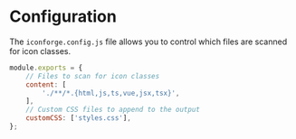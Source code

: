 # Configuration

The `iconforge.config.js` file allows you to control which files are scanned for icon classes.

```javascript
module.exports = {
    // Files to scan for icon classes
    content: [
        './**/*.{html,js,ts,vue,jsx,tsx}',
    ],
    // Custom CSS files to append to the output
    customCSS: ['styles.css'],
};
```